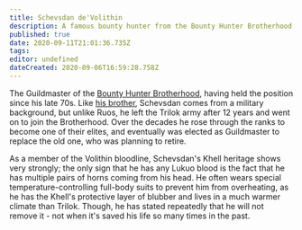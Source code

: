 ```yaml
---
title: Schevsdan de'Volithin
description: A famous bounty hunter from the Bounty Hunter Brotherhood.
published: true
date: 2020-09-11T21:01:36.735Z
tags: 
editor: undefined
dateCreated: 2020-09-06T16:59:28.758Z
---
```


The Guildmaster of the [Bounty Hunter Brotherhood](/bounty-hunter-brotherhood "wikilink"), having held the position since his late 70s. Like [his brother](/ruos-halnakh-devolithin "wikilink"), Schevsdan comes from a military background, but unlike Ruos, he left the Trilok army after 12 years and went on to join the Brotherhood. Over the decades he rose through the ranks to become one of their elites, and eventually was elected as Guildmaster to replace the old one, who was planning to retire.

As a member of the Volithin bloodline, Schevsdan's Khell heritage shows very strongly; the only sign that he has any Lukuo blood is the fact that he has multiple pairs of horns coming from his head. He often wears special temperature-controlling full-body suits to prevent him from overheating, as he has the Khell's protective layer of blubber and lives in a much warmer climate than Trilok. Though, he has stated repeatedly that he will not remove it - not when it's saved his life so many times in the past.